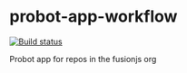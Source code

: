 # probot-app-workflow

[![Build status](https://badge.buildkite.com/e15234f1df563e9bbc6b0f50e245f5e0eb56e8e85d3d9285d0.svg?branch=master)](https://buildkite.com/uberopensource/probot-app-workflow)

Probot app for repos in the fusionjs org
